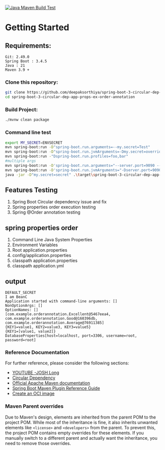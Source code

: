 [![Java Maven Build Test](https://github.com/deepaksorthiya/spring-boot-3-circular-dep-app-props-ex-order-annotation/actions/workflows/maven-build.yml/badge.svg?branch=main)](https://github.com/deepaksorthiya/spring-boot-3-circular-dep-app-props-ex-order-annotation/actions/workflows/maven-build.yml)

# Getting Started

## Requirements:

```
Git: 2.49.0
Spring Boot : 3.4.5
Java : 21
Maven 3.9 +
```

### Clone this repository:

```bash
git clone https://github.com/deepaksorthiya/spring-boot-3-circular-dep-app-props-ex-order-annotation.git
cd spring-boot-3-circular-dep-app-props-ex-order-annotation
```

### Build Project:

```bash
./mvnw clean package
```

### Command line test

```bash
export MY_SECRET=ENVSECRET
mvn spring-boot:run -D"spring-boot.run.arguments=--my.secret=Test"
mvn spring-boot:run -D"spring-boot.run.jvmArguments=-Dmy.secret=overridden"
mvn spring-boot:run -"Dspring-boot.run.profiles=foo,bar"
#multiple args
mvn spring-boot:run -D'spring-boot.run.arguments="--server.port=9090 --spring.main.banner-mode=off"'
mvn spring-boot:run -D'spring-boot.run.jvmArguments="-Dserver.port=9090 -Dspring.main.banner-mode=off"'
java -jar -D"my.secret=secret" .\target\spring-boot-3-circular-dep-app-props-ex-order-annotation-0.0.1-SNAPSHOT.jar
```

## Features Testing

1. Spring Boot Circular dependency issue and fix
2. Spring properties order execution testing
3. Spring @Order annotation testing

## spring properties order

1. Command Line Java System Properties
2. Environment Variables
3. Root application.properties
4. config/application.properties
5. classpath application.properties
6. classpath application.yml

## output

```
DEFAULT_SECRET
I am BeanC
Application started with command-line arguments: []
NonOptionArgs: []
OptionNames: []
[com.example.orderannotation.Excellent@5467eea4, com.example.orderannotation.Good@160396db, com.example.orderannotation.Average@76911385]
{KEY1=value1, KEY2=value3, KEY3=value5}
{KEY1=[value1, value2]}
DatabaseProperties[host=localhost, port=3306, username=root, password=root]
```

### Reference Documentation

For further reference, please consider the following sections:

* [YOUTUBE -JOSH Long](https://www.youtube.com/watch?v=PsNNGuLi0ns)
* [Circular Dependency](https://www.javaguides.net/2019/01/handle-circular-dependencies-in-spring.html)
* [Official Apache Maven documentation](https://maven.apache.org/guides/index.html)
* [Spring Boot Maven Plugin Reference Guide](https://docs.spring.io/spring-boot/maven-plugin)
* [Create an OCI image](https://docs.spring.io/spring-boot/maven-plugin/build-image.html)

### Maven Parent overrides

Due to Maven's design, elements are inherited from the parent POM to the project POM.
While most of the inheritance is fine, it also inherits unwanted elements like `<license>` and `<developers>` from the
parent.
To prevent this, the project POM contains empty overrides for these elements.
If you manually switch to a different parent and actually want the inheritance, you need to remove those overrides.


